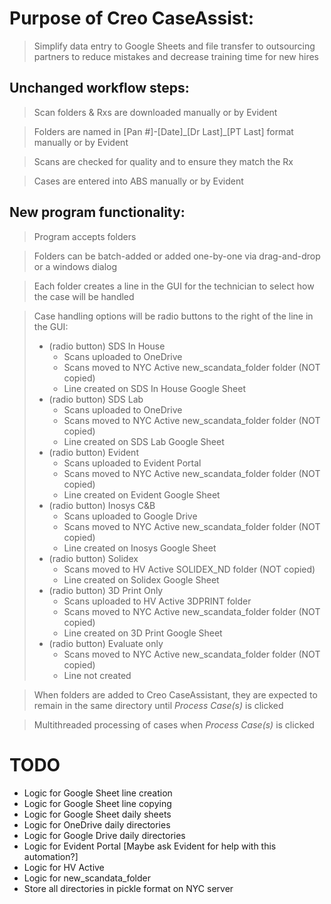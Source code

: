 # **Purpose of Creo CaseAssist:** 
>Simplify data entry to Google Sheets and file transfer to outsourcing partners to reduce mistakes and decrease training time for new hires
## **Unchanged workflow steps:**
>Scan folders & Rxs are downloaded manually or by Evident

>Folders are named in \[Pan #]-\[Date]\_\[Dr Last]\_\[PT Last] format manually or by Evident

>Scans are checked for quality and to ensure they match the Rx

> Cases are entered into ABS manually or by Evident
## **New program functionality:**
>Program accepts folders

>Folders can be batch-added or added one-by-one via drag-and-drop or a windows dialog

>Each folder creates a line in the GUI for the technician to select how the case will be handled

>Case handling options will be radio buttons to the right of the line in the GUI:
> - (radio button) SDS In House
>	- Scans uploaded to OneDrive
>	- Scans moved to NYC Active new\_scandata\_folder folder (NOT copied)
>	- Line created on SDS In House Google Sheet
> - (radio button) SDS Lab
>	- Scans uploaded to OneDrive
>	- Scans moved to NYC Active new\_scandata\_folder folder (NOT copied)
>	- Line created on SDS Lab Google Sheet
> - (radio button) Evident
>	- Scans uploaded to Evident Portal
>	- Scans moved to NYC Active new\_scandata\_folder folder (NOT copied)
>	- Line created on Evident Google Sheet
> - (radio button) Inosys C\&B
>	- Scans uploaded to Google Drive
>	- Scans moved to NYC Active new\_scandata\_folder folder (NOT copied)
>	- Line created on Inosys Google Sheet
> - (radio button) Solidex
>	- Scans moved to HV Active SOLIDEX\_ND folder (NOT copied)
>	- Line created on Solidex Google Sheet
> - (radio button) 3D Print Only
>	- Scans uploaded to HV Active 3DPRINT folder
>	- Scans moved to NYC Active new\_scandata\_folder folder (NOT copied)
>	- Line created on 3D Print Google Sheet
> - (radio button) Evaluate only
>	- Scans moved to NYC Active new\_scandata\_folder folder (NOT copied)
>	- Line not created

> When folders are added to Creo CaseAssistant, they are expected to remain in the same directory until *Process Case(s)* is clicked

> Multithreaded processing of cases when *Process Case(s)* is clicked


# TODO
- Logic for Google Sheet line creation
- Logic for Google Sheet line copying
- Logic for Google Sheet daily sheets
- Logic for OneDrive daily directories
- Logic for Google Drive daily directories
- Logic for Evident Portal \[Maybe ask Evident for help with this automation?]
- Logic for HV Active
- Logic for new\_scandata\_folder
- Store all directories in pickle format on NYC server



